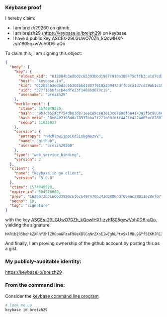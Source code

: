 ### Keybase proof

I hereby claim:

  * I am breizh29260 on github.
  * I am breizh29 (https://keybase.io/breizh29) on keybase.
  * I have a public key ASCEs-29LGUwO70Zh_kQowlHXf-zyh1805qxwVoh0D6-aQo

To claim this, I am signing this object:

```json
{
  "body": {
    "key": {
      "eldest_kid": "012084b3edbd2c65303bbd1987f910a309475dffb3ca1d7cd39ab1c15a21d03ebe690a",
      "host": "keybase.io",
      "kid": "012084b3edbd2c65303bbd1987f910a309475dffb3ca1d7cd39ab1c15a21d03ebe690a",
      "uid": "377f16bbfacb4edfe23f1488bd679c19",
      "username": "breizh29"
    },
    "merkle_root": {
      "ctime": 1574849270,
      "hash": "9b7ca55acf754db03d871ee189cee3e13ce7e90f6a4143a5f5c9806698f300125ed3964c4842b2bbab8c65a03380c5dc5496b33959a2654478144a0c3af4f437",
      "hash_meta": "8e6402168d6a78937bba7f271e08fdff4421e4224d65ec878077621899ea5e2c",
      "seqno": 11035037
    },
    "service": {
      "entropy": "nMxMlpwijppiKd5LskgNezvV",
      "name": "github",
      "username": "breizh29260"
    },
    "type": "web_service_binding",
    "version": 2
  },
  "client": {
    "name": "keybase.io go client",
    "version": "5.0.0"
  },
  "ctime": 1574849520,
  "expire_in": 504576000,
  "prev": "1626072d3c666d39a0c6f6c6497470b343db806ddf05eaca80116c8ef07fe267",
  "seqno": 10,
  "tag": "signature"
}
```

with the key [ASCEs-29LGUwO70Zh_kQowlHXf-zyh1805qxwVoh0D6-aQo](https://keybase.io/breizh29), yielding the signature:

```
hKRib2R5hqhkZXRhY2hlZMOpaGFzaF90eXBlCqNrZXnEIwEghLPtvSxlMDu9GYf5EKMJR13/s8odfNOascFaIdA+vmkKp3BheWxvYWTESpcCCsQgFiYHLTxmbTmgxvbGSXRws0PbgG3fBerKgBFsjvB/4mfEIOE3ShGAGZxW0ibuQPgy2ZH0t+qL4o5OvrcLUy1C4LXBAgHCo3NpZ8RAOmcW6Tbf/Yyp6F4S7TC4uc9OdTgKng7Lhlz2NC54ROH9c0CmWoWvNQSMOBMmZjhioaUrKctw44zRlbucm0nxD6hzaWdfdHlwZSCkaGFzaIKkdHlwZQildmFsdWXEIIeY5wdckZgjTMQItEq+5KnpE58+dohXPveVMXs+9UM2o3RhZ80CAqd2ZXJzaW9uAQ==

```

And finally, I am proving ownership of the github account by posting this as a gist.

### My publicly-auditable identity:

https://keybase.io/breizh29

### From the command line:

Consider the [keybase command line program](https://keybase.io/download).

```bash
# look me up
keybase id breizh29
```
